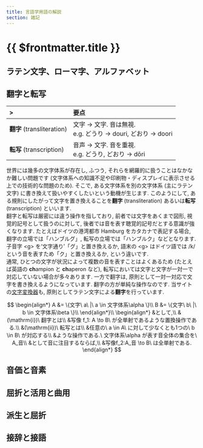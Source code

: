 ```yaml
---
title: 言語学用語の解説
section: 雑記
---
```


# {{ $frontmatter.title }}

<!--文字論-->
## ラテン文字、ローマ字、アルファベット

## 翻字と転写

|>|要点|
|:--|:--|
|**翻字** (transliteration)|文字 → 文字. 音は無視.<br>e.g. どうり → douri, どおり → doori|
|**転写** (transcription)|音声 → 文字. 音を重視.<br>e.g. どうり, どおり → dōri|

世界には幾多の文字体系が存在し,
ふつう,
それらを網羅的に扱うことはなかなか難しい問題です
(文字体系への知識不足や印刷物・ディスプレイに表示させる上での技術的な問題のため).
そこで, ある文字体系を別の文字体系 (主にラテン文字)
に書き換えて扱いやすくしたいという動機が生じます.
このようにして,
ある規則にしたがって文字を置き換えることを**翻字** (transliteration)
あるいは**転写** (transcription) といいます.  
翻字と転写は厳密には違う操作を指しており,
前者では文字をあくまで図形,
視覚的記号として扱うのに対して,
後者では音を表す聴覚的記号だとする意識が強くなります.
たとえばドイツの港湾都市 Hamburg をカタカナで表記する場合,
翻字の立場では「ハンブルグ」,
転写の立場では「ハンブルク」などとなります.
子音字 \<g> を‘文字通り’「グ」と置き換えるか,
語末の \<g> はドイツ語では /k/ という音を表すため「ク」と置き換えるか,
という違いです.  
通常, ひとつの文字が状況によって複数の音を表すことはよくあるため
(たとえば英語の **ch**ampion と **ch**aperon など),
転写においては文字と文字が一対一で対応していない場合が多々あります.
一方で翻字は,
原則として一対一対応で文字を書き換えるようになっています.
翻字の方が単純な操作なのです.
当サイトの[文字変換器](https://huling.org/docs/tools/conv/)も,
原則としてラテン文字による**翻字**を行っています.

$$
\begin{align*}
A &= \{文字\ a\ |\ a \in 文字体系\alpha \}\\
B &= \{文字\ b\ |\ b \in 文字体系\beta \}\\
\end{align*}\\
\begin{align*}
&として,\\
&(\mathrm{i})\ 翻字とは\\
&写像 f_1: A \to B\ が全単射であるような置換操作である.\\
&(\mathrm{ii})\ 転写とは\\
&任意の\ a \in A\ に対して少なくとも1つの\ b \in B\ が対応する\\
&ような操作である.\ 文字体系\alpha が表す音全体の集合を\ A_音\\
&として音に注目するならば,\\
&写像f_2:A_音 \to B\ は全単射である.
\end{align*}
$$

<!--音韻論-->

## 音価と音素

<!--形態論-->
## 屈折と活用と曲用

## 派生と屈折

## 接辞と接語

<!--統語論-->

